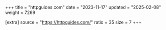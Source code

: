 +++
title = "httpguides.com"
date = "2023-11-17"
updated = "2025-02-08"
weight = 7269

[extra]
source = "https://httpguides.com/"
ratio = 35
size = 7
+++
